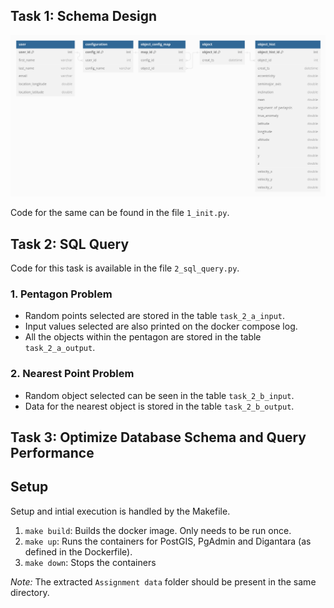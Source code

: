 ## Task 1: Schema Design
![schema](schema.png)

Code for the same can be found in the file `1_init.py`.

## Task 2: SQL Query
Code for this task is available in the file `2_sql_query.py`.

### 1. Pentagon Problem
- Random points selected are stored in the table `task_2_a_input`.
- Input values selected are also printed on the docker compose log.
- All the objects within the pentagon are stored in the table `task_2_a_output`.

### 2. Nearest Point Problem
- Random object selected can be seen in the table `task_2_b_input`.
- Data for the nearest object is stored in the table `task_2_b_output`.

## Task 3: Optimize Database Schema and Query Performance


## Setup
Setup and intial execution is handled by the Makefile.
1. `make build`: Builds the docker image. Only needs to be run once.
2. `make up`: Runs the containers for PostGIS, PgAdmin and Digantara (as defined in the Dockerfile).
3. `make down`: Stops the containers

*Note:* The extracted `Assignment data` folder should be present in the same directory.
